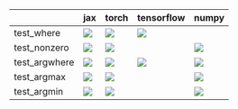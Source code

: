 |               | jax                                                                                                                                                                                | torch                                                                                                                                                                              | tensorflow                                                                                                                                                                             | numpy                                                                                                                                                                              |
|:--------------|:-----------------------------------------------------------------------------------------------------------------------------------------------------------------------------------|:-----------------------------------------------------------------------------------------------------------------------------------------------------------------------------------|:---------------------------------------------------------------------------------------------------------------------------------------------------------------------------------------|:-----------------------------------------------------------------------------------------------------------------------------------------------------------------------------------|
| test_where    | <a href="https://github.com/unifyai/ivy/actions/runs/3607646325" rel="noopener noreferrer" target="_blank"><img src=https://img.shields.io/badge/-success-success></a>             | <a href="https://github.com/unifyai/ivy/actions/runs/3682196715/jobs/6229635011" rel="noopener noreferrer" target="_blank"><img src=https://img.shields.io/badge/-failure-red></a> | <a href="https://github.com/unifyai/ivy/actions/runs/3682210644/jobs/6229651254" rel="noopener noreferrer" target="_blank"><img src=https://img.shields.io/badge/-failure-red></a>     |                                                                                                                                                                                    |
| test_nonzero  | <a href="https://github.com/unifyai/ivy/actions/runs/3679523749/jobs/6224111822" rel="noopener noreferrer" target="_blank"><img src=https://img.shields.io/badge/-failure-red></a> | <a href="https://github.com/unifyai/ivy/actions/runs/3682196715/jobs/6229626905" rel="noopener noreferrer" target="_blank"><img src=https://img.shields.io/badge/-failure-red></a> |                                                                                                                                                                                        | <a href="https://github.com/unifyai/ivy/actions/runs/3679523749/jobs/6224134398" rel="noopener noreferrer" target="_blank"><img src=https://img.shields.io/badge/-failure-red></a> |
| test_argwhere | <a href="https://github.com/unifyai/ivy/actions/runs/3679523749/jobs/6224122722" rel="noopener noreferrer" target="_blank"><img src=https://img.shields.io/badge/-failure-red></a> | <a href="null" rel="noopener noreferrer" target="_blank"><img src=https://img.shields.io/badge/-failure-red></a>                                                                   | <a href="https://github.com/unifyai/ivy/actions/runs/3672418718/jobs/6208570915" rel="noopener noreferrer" target="_blank"><img src=https://img.shields.io/badge/-success-success></a> | <a href="https://github.com/unifyai/ivy/actions/runs/3682196715/jobs/6229629805" rel="noopener noreferrer" target="_blank"><img src=https://img.shields.io/badge/-failure-red></a> |
| test_argmax   | <a href="https://github.com/unifyai/ivy/actions/runs/3682196715/jobs/6229630321" rel="noopener noreferrer" target="_blank"><img src=https://img.shields.io/badge/-failure-red></a> | <a href="https://github.com/unifyai/ivy/actions/runs/3679523749/jobs/6224101512" rel="noopener noreferrer" target="_blank"><img src=https://img.shields.io/badge/-failure-red></a> |                                                                                                                                                                                        | <a href="https://github.com/unifyai/ivy/actions/runs/3682196715/jobs/6229629805" rel="noopener noreferrer" target="_blank"><img src=https://img.shields.io/badge/-failure-red></a> |
| test_argmin   | <a href="https://github.com/unifyai/ivy/actions/runs/3679523749/jobs/6224112618" rel="noopener noreferrer" target="_blank"><img src=https://img.shields.io/badge/-failure-red></a> | <a href="https://github.com/unifyai/ivy/actions/runs/3679523749/jobs/6224133599" rel="noopener noreferrer" target="_blank"><img src=https://img.shields.io/badge/-failure-red></a> |                                                                                                                                                                                        | <a href="https://github.com/unifyai/ivy/actions/runs/3679523749/jobs/6224102789" rel="noopener noreferrer" target="_blank"><img src=https://img.shields.io/badge/-failure-red></a> |